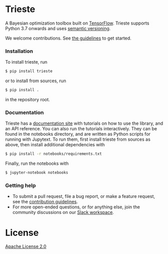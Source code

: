 # Trieste

A Bayesian optimization toolbox built on [TensorFlow](https://www.tensorflow.org/). Trieste supports Python 3.7 onwards and uses [semantic versioning](https://semver.org/).

We welcome contributions. See [the guidelines](CONTRIBUTING.md) to get started.

### Installation

To install trieste, run
```bash
$ pip install trieste
```
or to install from sources, run
```bash
$ pip install .
```
in the repository root.

### Documentation

Trieste has a [documentation site](https://secondmind-labs.github.io/trieste) with tutorials on how to use the library, and an API reference. You can also run the tutorials interactively. They can be found in the notebooks directory, and are written as Python scripts for running with Jupytext. To run them, first install trieste from sources as above, then install additional dependencies with
```bash
$ pip install -r notebooks/requirements.txt
```
Finally, run the notebooks with
```bash
$ jupyter-notebook notebooks
```

### Getting help

- To submit a pull request, file a bug report, or make a feature request, see the [contribution guidelines](CONTRIBUTING.md).
- For more open-ended questions, or for anything else, join the community discussions on our [Slack workspace](https://join.slack.com/t/secondmind-labs/shared_invite/zt-ph07nuie-gMlkle__tjvXBay4FNSLkw).

# License

[Apache License 2.0](LICENSE)
